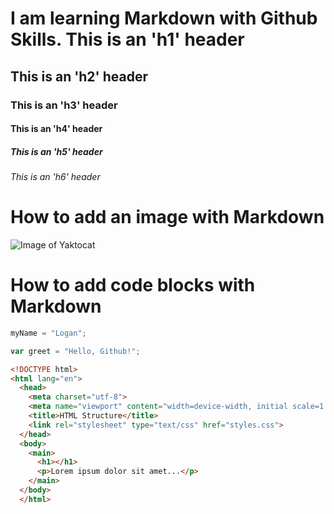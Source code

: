 # I am learning Markdown with Github Skills. This is an 'h1' header

## This is an 'h2' header

### This is an 'h3' header 

#### This is an 'h4' header

##### This is an 'h5' header

###### This is an 'h6' header

# How to add an image with Markdown

![Image of Yaktocat](https://octodex.github.com/images/yaktocat.png)

# How to add code blocks with Markdown
``` python
myName = "Logan";
```

``` javascript
var greet = "Hello, Github!";
```

```html
<!DOCTYPE html>
<html lang="en">
  <head>
    <meta charset="utf-8">
    <meta name="viewport" content="width=device-width, initial scale=1.0">
    <title>HTML Structure</title>
    <link rel="stylesheet" type="text/css" href="styles.css">
  </head>
  <body>
    <main>
      <h1></h1>
      <p>Lorem ipsum dolor sit amet...</p>
    </main>
  </body>
  </html>
